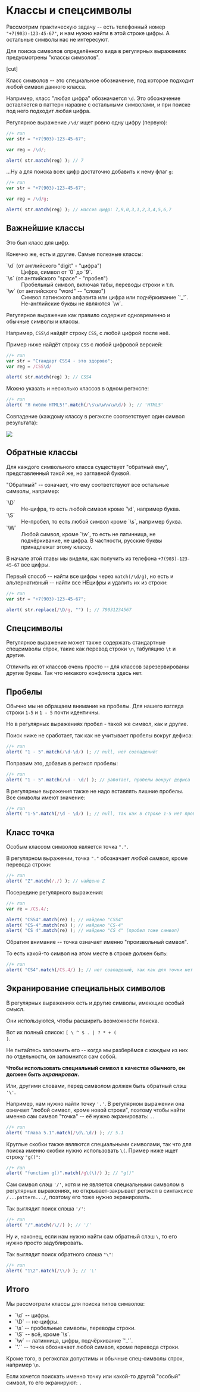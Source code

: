 # Классы и спецсимволы

Рассмотрим практическую задачу -- есть телефонный номер `"+7(903)-123-45-67"`, и нам нужно найти в этой строке цифры. А остальные символы нас не интересуют.

Для поиска символов определённого вида в регулярных выражениях предусмотрены "классы символов".

[cut]

Класс символов -- это специальное обозначение, под которое подходит любой символ данного класса.

Например, класс "любая цифра" обозначается `\d`. Это обозначение вставляется в паттерн наравне с остальными символами, и при поиске под него подходит любая цифра.

Регулярное выражение <code class="pattern">/\d/</code> ищет ровно одну цифру (первую):

```js
//+ run
var str = "+7(903)-123-45-67";

var reg = /\d/;

alert( str.match(reg) ); // 7
```

...Ну а для поиска всех цифр достаточно добавить к нему флаг `g`:

```js
//+ run
var str = "+7(903)-123-45-67";

var reg = /\d/g;

alert( str.match(reg) ); // массив цифр: 7,9,0,3,1,2,3,4,5,6,7
```

## Важнейшие классы

Это был класс для цифр.

Конечно же, есть и другие. Самые полезные классы:
<dl>
<dt>`\d` (от английского "digit" - "цифра")</dt>
<dd>Цифра, символ от `0` до `9`.</dd>
<dt>`\s` (от английского "space" - "пробел")</dt>
<dd>Пробельный символ, включая табы, переводы строки и т.п.</dd>
<dt>`\w` (от английского "word" -- "слово") </dt>
<dd>Символ латинского алфавита или цифра или подчёркивание `'_'`. Не-английские буквы не являются `\w`.</dd>
</dl>

Регулярное выражение как правило содержит одновременно и обычные символы и классы.

Например, <code class="pattern">CSS\d</code> найдёт строку <code class="match">CSS</code>, с любой цифрой после неё.

Пример ниже найдёт строку `CSS` с любой цифровой версией:

```js
//+ run
var str = "Стандарт CSS4 - это здорово";
var reg = /CSS\d/

alert( str.match(reg) ); // CSS4
```

Можно указать и несколько классов в одном регэкспе:

```js
//+ run
alert( "Я люблю HTML5!".match(/\s\w\w\w\w\d/) ); // 'HTML5'
```

Совпадение (каждому классу в регэкспе соответствует один символ результата):

<img src="love_html5.png">


## Обратные классы

Для каждого символьного класса существует "обратный ему", представленный такой же, но заглавной буквой.

"Обратный" -- означает, что ему соответствуют все остальные символы, например:

<dl>
<dt>`\D`</dt>
<dd>Не-цифра, то есть любой символ кроме `\d`, например буква.</dd>
<dt>`\S`</dt>
<dd>Не-пробел, то есть любой символ кроме `\s`, например буква.</dd>
<dt>`\W`</dt>
<dd>Любой символ, кроме `\w`, то есть не латинница, не подчёркивание, не цифра. В частности, русские буквы принадлежат этому классу.</dd>
</dl>

В начале этой главы мы видели, как получить из телефона <code class="subject">+7(903)-123-45-67</code> все цифры.

Первый способ -- найти все цифры через `match(/\d/g)`, но есть и альтернативный -- найти все НЕцифры и удалить их из строки:

```js
//+ run
var str = "+7(903)-123-45-67";

alert( str.replace(/\D/g, "") ); // 79031234567
```

## Спецсимволы

Регулярное выражение может также содержать стандартные спецсимволы строк, такие как перевод строки `\n`, табуляцию `\t` и другие.

Отличить их от классов очень просто -- для классов зарезервированы другие буквы. Так что никакого конфликта здесь нет.

## Пробелы

Обычно мы не обращаем внимание на пробелы. Для нашего взгляда строки <code class="subject">1-5</code> и <code class="subject">1 - 5</code> почти идентичны.

Но в регулярных выражениях пробел - такой же символ, как и другие.

Поиск ниже не сработает, так как не учитывает пробелы вокруг дефиса:

```js
//+ run
alert( "1 - 5".match(/\d-\d/) ); // null, нет совпадений!
```

Поправим это, добавив в регэксп пробелы:

```js
//+ run
alert( "1 - 5".match(/\d - \d/) ); // работает, пробелы вокруг дефиса
```

В регулярные выражения также не надо вставлять лишние пробелы. Все символы имеют значение:

```js
//+ run
alert( "1-5".match(/\d - \d/) ); // null, так как в строке 1-5 нет пробелов
```

## Класс точка

Особым классом символов является точка `"."`.

В регулярном выражении, точка <code class="pattern">"."</code> обозначает *любой символ*, кроме перевода строки:

```js
//+ run
alert( "Z".match(/./) ); // найдено Z
```

Посередине регулярного выражения:

```js
//+ run
var re = /CS.4/;

alert( "CSS4".match(re) ); // найдено "CSS4"
alert( "CS-4".match(re) ); // найдено "CS-4" 
alert( "CS 4".match(re) ); // найдено "CS 4" (пробел тоже символ)
```

Обратим внимание -- точка означает именно "произвольный символ". 

То есть какой-то символ на этом месте в строке должен быть:

```js
//+ run
alert( "CS4".match(/CS.4/) ); // нет совпадений, так как для точки нет символа
```

## Экранирование специальных символов

В регулярных выражениях есть и другие символы, имеющие особый смысл. 

Они используются, чтобы расширить возможности поиска. 

Вот их полный список: <code class="pattern">[ \ ^ $ . | ? * + ( )</code>.

Не пытайтесь запомнить его -- когда мы разберёмся с каждым из них по отдельности, он запомнится сам собой.

**Чтобы использовать специальный символ в качестве обычного, он должен быть *экранирован*.** 

Или, другими словами, перед символом должен быть обратный слэш `'\'`. 

Например, нам нужно найти точку <code class="pattern">'.'</code>. В регулярном выражении она означает "любой символ, кроме новой строки", поэтому чтобы найти именно сам символ "точка" -- её нужно экранировать: <code class="pattern">\.</code>.

```js
//+ run
alert( "Глава 5.1".match(/\d\.\d/) ); // 5.1
```

Круглые скобки также являются специальными символами, так что для поиска именно скобки нужно использовать `\(`. Пример ниже ищет строку `"g()"`:

```js
//+ run
alert( "function g()".match(/g\(\)/) ); // "g()"
```

Сам символ слэш `'/'`, хотя и не является специальными символом в регулярных выражениях, но открывает-закрывает регэксп в синтаксисе <code class="pattern">/...pattern.../</code>, поэтому его тоже нужно экранировать.

Так выглядит поиск слэша `'/'`:

```js
//+ run
alert( "/".match(/\//) ); // '/'
```

Ну и, наконец, если нам нужно найти сам обратный слэш `\`, то его нужно просто задублировать.

Так выглядит поиск обратного слэша `"\"`:

```js
//+ run
alert( "1\2".match(/\\/) ); // '\'
```

## Итого

Мы рассмотрели классы для поиска типов символов:

<ul>
<li>`\d` -- цифры.</li>
<li>`\D` -- не-цифры.</li>
<li>`\s` -- пробельные символы, переводы строки.</li>
<li>`\S` -- всё, кроме `\s`.</li>
<li>`\w` -- латинница, цифры, подчёркивание `'_'`.</li>
<li>`'.'` -- точка обозначает любой символ, кроме перевода строки.</li>
</ul>

Кроме того, в регэкспах допустимы и обычные спец-символы строк, например `\n`.

Если хочется поискать именно точку или какой-то другой "особый" символ, то его экранируют: <code class="pattern">\.</code>



